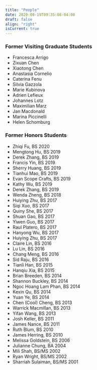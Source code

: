 ```yaml
---
title: "People"
date: 2020-08-19T09:35:08-04:00
draft: false
align: "right"
isCurrent: true
---
```



### Former Visiting Graduate Students
- Francesca Arrigo
- Zixuan Chen
- Xiaotong Chen
- Anastasia Cornelio
- Caterina Fenu
- Silvia Gazzola
- Marie Kubinova
- Adrien Lefieux
- Johannes Lotz
- Maximilian Marz
- Jan Macdonald
- Marina Piccinelli
- Helen Schomburg

### Former  Honors Students
- Zhiqi Fu, BS 2020
- Mengtong Hu, BS 2019
- Derek Zhang, BS 2019
- Francis Yin, BS 2019
- Sherry Huang, BS 2019
- Tianhui Mao, BS 2019
- Evan Scope Crafts, BS 2019
- Kathy Wu, BS 2019
- Derek Zhang, BS 2019
- Wenda Zheng, BS 2018
- Huiying Zhu, BS 2017
- Siqi Xuo, BS 2017
- Quiny She, BS 2017
- Shuan Gao, BS 2017
- Yiwen Guo, BS 2017
- Raul Platero, BS 2017
- Hanyong Wu, BS 2017
- Huiying Zhu, BS 2017
- Claire Lin, BS 2016
- Lu Lin, BS 2016
- Chang Meng, BS 2016
- Sid Raju, BS 2016
- Tianli Han, BS 2015
- Hanqiu Xia, BS 2015
- Brian Breeden, BS 2014
- Shannon Buckley, BS 2014
- Ngoc Hoang Lam Phan, BS 2014
- Kexin Qu, BS 2014
- Yuan Ye, BS 2014
- Chen (Cool) Cheng, BS 2013
- Warrick Macmillan, BS 2013
- Yifan Wang, BS 2013
- Josh Keller, BS 2011
- James Nance, BS 2011
- Ruth Blum, BS 2010
- James Herring, BS 2010
- Melissa Goldstein, BS 2006
- Julianne Chung, BA 2004
- Mili Shah, BS/MS 2002
- Ryan Wright, BS/MS 2002
- Sharriah Sulaiman, BS/MS 2001


